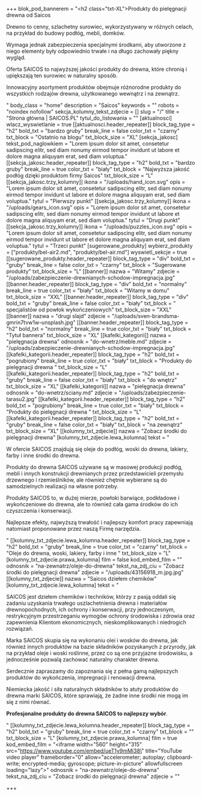 +++
blok_pod_bannerem = "<h2 class=\"txt-XL\">Produkty do pielęgnacji drewna od Saicos</h2><p> Drewno to cenny, szlachetny surowiec, wykorzystywany w różnych celach, na przykład do budowy podłóg, mebli, domków. </p><p>Wymaga jednak zabezpieczenia specjalnymi środkami, aby utworzone z niego elementy były odpowiednio trwałe i na długo zachowały piękny wygląd. </p><p>Oferta SAICOS to najwyższej jakości produkty do drewna, które chronią i upiększają ten surowiec w naturalny sposób. </p><p>Innowacyjny asortyment produktów obejmuje różnorodne produkty do wszystkich rodzajów drewna, użytkowanego wewnątrz i na zewnątrz.</p>"
body_class = "home"
description = "Saicos"
keywords = ""
robots = "noindex nofollow"
sekcja_kolumny_tekst_zdjecie = []
slug = "/"
title = "Strona główna | SAICOS.PL"
tytul_do_listowania = ""
[aktualnosci]
wlacz_wyswietlanie = true
[[aktualnosci.header_repeater]]
block_tag_type = "h2"
bold_txt = "bardzo gruby"
break_line = false
color_txt = "czarny"
txt_block = "Ostatnio na blogu"
txt_block_size = "XL"
[sekcja_jakosc]
tekst_pod_naglowkiem = "Lorem ipsum dolor sit amet, consetetur sadipscing elitr, sed diam nonumy eirmod tempor invidunt ut labore et dolore magna aliquyam erat, sed diam voluptua."
[[sekcja_jakosc.header_repeater]]
block_tag_type = "h2"
bold_txt = "bardzo gruby"
break_line = true
color_txt = "biały"
txt_block = "Najwyższa jakość podłóg dzięki produktom firmy Saicos"
txt_block_size = "L"
[[sekcja_jakosc.trzy_kolumny]]
ikona = "/uploads/hand_icon.svg"
opis = "Lorem ipsum dolor sit amet, consetetur sadipscing elitr, sed diam nonumy eirmod tempor invidunt ut labore et dolore magna aliquyam erat, sed diam voluptua."
tytul = "Pierwszy punkt"
[[sekcja_jakosc.trzy_kolumny]]
ikona = "/uploads/gears_icon.svg"
opis = "Lorem ipsum dolor sit amet, consetetur sadipscing elitr, sed diam nonumy eirmod tempor invidunt ut labore et dolore magna aliquyam erat, sed diam voluptua."
tytul = "Drugi punkt"
[[sekcja_jakosc.trzy_kolumny]]
ikona = "/uploads/puzzles_icon.svg"
opis = "Lorem ipsum dolor sit amet, consetetur sadipscing elitr, sed diam nonumy eirmod tempor invidunt ut labore et dolore magna aliquyam erat, sed diam voluptua."
tytul = "Trzeci punkt"
[sugerowane_produkty]
wybierz_produkty = ["produkty/bel-air2.md", "produkty/bel-air.md"]
wyswietl_sekcje = true
[[sugerowane_produkty.header_repeater]]
block_tag_type = "div"
bold_txt = "gruby"
break_line = false
color_txt = "czarny"
txt_block = "Sugerowane produkty"
txt_block_size = "L"
[[banner]]
nazwa = "Witamy"
zdjecie = "/uploads/zabezpieczenie-drewnianych-schodow-impregnacja.jpg"
[[banner.header_repeater]]
block_tag_type = "div"
bold_txt = "normalny"
break_line = true
color_txt = "biały"
txt_block = "Witamy w domu"
txt_block_size = "XXL"
[[banner.header_repeater]]
block_tag_type = "div"
bold_txt = "gruby"
break_line = false
color_txt = "biały"
txt_block = " specjalistów od powłok wykończeniowych"
txt_block_size = "XXL"
[[banner]]
nazwa = "drugi slajd"
zdjecie = "/uploads/sven-brandsma-gmrin7tvw1w-unsplash.jpg"
[[banner.header_repeater]]
block_tag_type = "h2"
bold_txt = "normalny"
break_line = true
color_txt = "biały"
txt_block = "Tytuł bannera"
txt_block_size = "XL"
[[kafelki_kategorii]]
nazwa = "pielęgnacja drewna"
odnosnik = "do-wnetrz/meble.md"
zdjecie = "/uploads/zabezpieczenie-drewnianych-schodow-impregnacja.jpg"
[[kafelki_kategorii.header_repeater]]
block_tag_type = "h2"
bold_txt = "pogrubiony"
break_line = true
color_txt = "biały"
txt_block = "Produkty do pielęgnacji drewna "
txt_block_size = "L"
[[kafelki_kategorii.header_repeater]]
block_tag_type = "h2"
bold_txt = "gruby"
break_line = false
color_txt = "biały"
txt_block = "do wnętrz"
txt_block_size = "XL"
[[kafelki_kategorii]]
nazwa = "pielęgnacja drewna"
odnosnik = "do-wnetrz/sciany.md"
zdjecie = "/uploads/zabezpieczenie-tarasu2.jpg"
[[kafelki_kategorii.header_repeater]]
block_tag_type = "h2"
bold_txt = "pogrubiony"
break_line = true
color_txt = "biały"
txt_block = "Produkty do pielęgnacji drewna "
txt_block_size = "L"
[[kafelki_kategorii.header_repeater]]
block_tag_type = "h2"
bold_txt = "gruby"
break_line = false
color_txt = "biały"
txt_block = "na zewnątrz"
txt_block_size = "XL"
[[kolumny_txt_zdjecie]]
nazwa = "Zobacz środki do pielęgnacji drewna"
[kolumny_txt_zdjecie.lewa_kolumna]
tekst = "<p>W ofercie SAICOS znajdują się oleje do podłóg, woski do drewna, lakiery, farby i inne środki do drewna.</p><p> Produkty do drewna SAICOS używane są w masowej produkcji podłóg, mebli i innych konstrukcji drewnianych przez przedstawicieli przemysłu drzewnego i rzemieślników, ale również chętnie wybierane są do samodzielnych realizacji na własne potrzeby.</p><p> Produkty SAICOS to, w dużej mierze, powłoki barwiące, podkładowe i wykończeniowe do drewna, ale to również cała gama środków do ich czyszczenia i konserwacji.</p><p>  Najlepsze efekty, najwyższą trwałość i najlepszy komfort pracy zapewniają natomiast proponowane przez naszą Firmę narzędzia.</p>"
[[kolumny_txt_zdjecie.lewa_kolumna.header_repeater]]
block_tag_type = "h2"
bold_txt = "gruby"
break_line = true
color_txt = "czarny"
txt_block = "Oleje do drewna, woski, lakiery, farby i inne "
txt_block_size = "L"
[kolumny_txt_zdjecie.prawa_kolumna]
film = false
kod_embed_film = ""
odnosnik = "na-zewnatrz/oleje-do-drewna"
tekst_na_zdj_ciu = "Zobacz środki do pielęgnacji drewna"
zdjecie = "/uploads/43156918_m.jpg.jpg"
[[kolumny_txt_zdjecie]]
nazwa = "Saicos dziełem chemików"
[kolumny_txt_zdjecie.lewa_kolumna]
tekst = "<p>SAICOS jest dziełem chemików i techników, którzy z pasją oddali się zadaniu uzyskania trwałego uszlachetnienia drewna i materiałów drewnopochodnych, ich ochrony i konserwacji, przy jednoczesnym, restrykcyjnym przestrzeganiu wymogów ochrony środowiska i zdrowia oraz zapewnienia Klientom ekonomicznych, nieskomplikowanych i niedrogich rozwiązań.</p><p> Marka SAICOS skupia się na wykonaniu olei i wosków do drewna, jak również innych produktów na bazie składników pozyskanych z przyrody, jak na przykład oleje i woski roślinne, przez co są one przyjazne środowisku, a jednocześnie pozwalą zachować naturalny charakter drewna.</p><p> Serdecznie zapraszamy do zapoznania się z pełna gamą najlepszych produktów do wykończenia, impregnacji i renowacji drewna.</p><p>Niemiecka jakość i siła naturalnych składników to atuty produktów do drewna marki SAICOS, które sprawiają, że żadne inne środki nie mogą im się z nimi równać. </p><p><strong>Profesjonalne produkty do drewna SAICOS to najlepszy wybór</strong>.</p>"
[[kolumny_txt_zdjecie.lewa_kolumna.header_repeater]]
block_tag_type = "h2"
bold_txt = "gruby"
break_line = true
color_txt = "czarny"
txt_block = ""
txt_block_size = "L"
[kolumny_txt_zdjecie.prawa_kolumna]
film = true
kod_embed_film = "<iframe width=\"560\" height=\"315\" src=\"https://www.youtube.com/embed/ueT1y9mMi38\" title=\"YouTube video player\" frameborder=\"0\" allow=\"accelerometer; autoplay; clipboard-write; encrypted-media; gyroscope; picture-in-picture\" allowfullscreen loading=\"lazy\"></iframe>"
odnosnik = "na-zewnatrz/oleje-do-drewna"
tekst_na_zdj_ciu = "Zobacz środki do pielęgnacji drewna"
zdjecie = ""

+++
